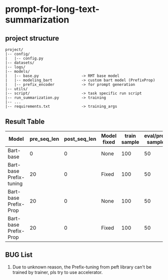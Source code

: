 # prompt-for-long-text-summarization
## project structure
```
project/
|-- config/
|   |-- config.py
|-- datasets/
|-- logs/
|-- models/
|   |-- base.py                   -> RMT base model
|   |-- modeling_bart             -> custom bart model (PrefixProp) 
|   |-- prefix_encoder            -> for prompt generation
|-- utils/
|-- script/                       -> task specific run script
|-- run_summarization.py          -> training
|-- ...
|-- requirements.txt              -> training_args
```


## Result Table 
| Model | pre_seq_len| post_seq_len| Model fixed | train sample | eval/pred sample | rouge1 | rouge2 | rougeL | batch_size | 
| --- | --- | --- | --- | --- | --- | --- | --- | --- | --- | 
| Bart-base | 0 | 0 | None | 100 | 50 | 31.97 | 12.91 | 21.51 | 1 |
| Bart-base Prefix-tuning | 20 | 0 | Fixed | 100 | 50 | 19.48 | 5.68 | 18.55 | 1 | 
| Bart-base Prefix-Prop | 20 | 0 | None | 100 | 50 | 32.17 | 13.50 | 29.24 | 1 | 
| Bart-base Prefix-Prop | 20 | 0 | Fixed | 100 | 50 | 30.47 | 13.09 | 27.73 | 1 |

## BUG List
1. Due to unknown reason, the Prefix-tuning from peft library can't be trained by trainer, pls try to use accelerator.


